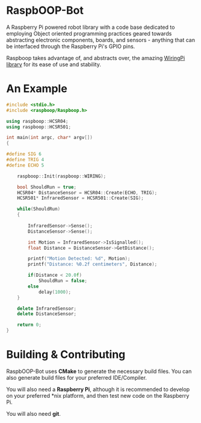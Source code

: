 RaspbOOP-Bot
===========

A Raspberry Pi powered robot library with a code base dedicated to employing Object oriented programming practices geared towards abstracting electronic components, boards, and sensors - anything that can be interfaced through the Raspberry Pi's GPIO pins. 

Raspboop takes advantage of, and abstracts over, the amazing [WiringPi library](http://www.wiringpi.com) for its ease of use and stability.


An Example
==========

```cpp
#include <stdio.h>
#include <raspboop/Raspboop.h>

using raspboop::HCSR04;
using raspboop::HCSR501;

int main(int argc, char* argv[])
{

#define SIG 6
#define TRIG 4
#define ECHO 5

	raspboop::Init(raspboop::WIRING);

	bool ShouldRun = true;
	HCSR04* DistanceSensor = HCSR04::Create(ECHO, TRIG);
	HCSR501* InfraredSensor = HCSR501::Create(SIG);

	while(ShouldRun)
	{
		
		InfraredSensor->Sense();
		DistanceSensor->Sense();

		int Motion = InfraredSensor->IsSignalled();
		float Distance = DistanceSensor->GetDistance();

		printf("Motion Detected: %d", Motion);
		printf("Distance: %0.2f centimeters", Distance);

		if(Distance < 20.0f)
			ShouldRun = false;
		else
			delay(1000);
	}

	delete InfraredSensor;
	delete DistanceSensor;

	return 0;
}
```

Building & Contributing
=======================

RaspbOOP-Bot uses **CMake** to generate the necessary build files. You can also generate build files for your preferred IDE/Compiler.

You will also need a **Raspberry Pi**, although it is recommended to develop on your preferred *nix platform, and then test new code on the Raspberry Pi.

You will also need **git**.
